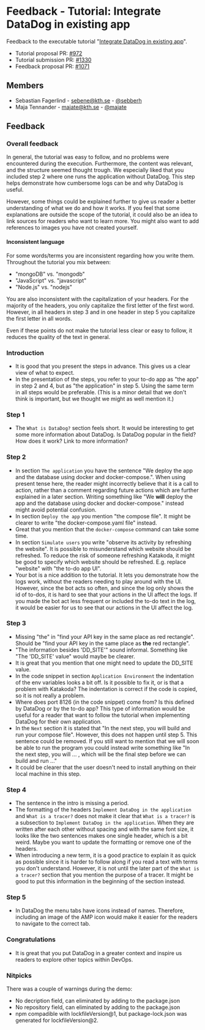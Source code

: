 # Feedback - Tutorial: Integrate DataDog in existing app

Feedback to the executable tutorial "[Integrate DataDog in existing app](https://github.com/KTH/devops-course/tree/2021/contributions/executable-tutorial/brogard-despinoy)".

- Tutorial proposal PR: [#972](https://github.com/KTH/devops-course/pull/972)
- Tutorial submission PR: [#1330](https://github.com/KTH/devops-course/pull/1330)
- Feedback proposal PR: [#1071](https://github.com/KTH/devops-course/pull/1071)

## Members
* Sebastian Fagerlind - sebene@kth.se - [@sebberh](https://github.com/sebberh)
* Maja Tennander - majate@kth.se - [@majate](https://github.com/majate)

## Feedback

### Overall feedback
In general, the tutorial was easy to follow, and no problems were encountered during the execution. Furthermore, the content was relevant, and the structure seemed thought trough. We especially liked that you included step 2 where one runs the application without DataDog. This step helps demonstrate how cumbersome logs can be and why DataDog is useful.


However, some things could be explained further to give us reader a better understanding of what we do and how it works. If you feel that some explanations are outside the scope of the tutorial, it could also be an idea to link sources for readers who want to learn more. You might also want to add references to images you have not created yourself.

#### Inconsistent language
For some words/terms you are inconsistent regarding how you write them. Throughout the tutorial you mix between:
- "mongoDB" vs. "mongodb"
- "JavaScript" vs. "javascript"
- "Node.js" vs. "nodejs"

You are also inconsistent with the capitalization of your headers. For the majority of the headers, you only capitalize the first letter of the first word. However, in all headers in step 3 and in one header in step 5 you capitalize the first letter in all words.

Even if these points do not make the tutorial less clear or easy to follow, it reduces the quality of the text in general.

### Introduction
- It is good that you present the steps in advance. This gives us a clear view of what to expect.
- In the presentation of the steps, you refer to your to-do app as "the app" in step 2 and 4, but as "the application" in step 5. Using the same term in all steps would be preferable. (This is a minor detail that we don't think is important, but we thought we might as well mention it.)

### Step 1
- The `What is DataDog?` section feels short. It would be interesting to get some more information about DataDog. Is DataDog popular in the field? How does it work? Link to more information?

### Step 2
- In section `The application` you have the sentence "We deploy the app and the database using docker and docker-compose.". When using present tense here, the reader might incorrectly believe that it is a call to action, rather than a comment regarding future actions which are further explained in a later section. Writing something like "We **will** deploy the app and the database using docker and docker-compose." instead might avoid potential confusion.
- In section `Deploy the app` you mention "the compose file". It might be clearer to write "the docker-compose.yaml file" instead.
- Great that you mention that the `docker-compose` command can take some time.
- In section `Simulate users` you write "observe its activity by refreshing the website". It is possible to misunderstand which website should be refreshed. To reduce the risk of someone refreshing Katakoda, it might be good to specify which website should be refreshed. E.g. replace "website" with "the to-do app UI".
- Your bot is a nice addition to the tutorial. It lets you demonstrate how the logs work, without the readers needing to play around with the UI. However, since the bot acts so often, and since the log only shows the id of to-dos, it is hard to see that your actions in the UI affect the logs. If you made the bot act less frequent or included the to-do text in the log, it would be easier for us to see that our actions in the UI affect the log.

### Step 3
- Missing "the" in "find your API key in the same place as red rectangle". Should be "find your API key in the same place as **the** red rectangle".
- "The information besides 'DD_SITE'" sound informal. Something like "The 'DD_SITE' value" would maybe be clearer.
- It is great that you mention that one might need to update the DD_SITE value.
- In the code snippet in section `Application Environment` the indentation of the env variables looks a bit off. Is it possible to fix it, or is that a problem with Katakoda? The indentation is correct if the code is copied, so it is not really a problem.
- Where does port 8126 (in the code snippet) come from? Is this defined by DataDog or by the to-do app? This type of information would be useful for a reader that want to follow the tutorial when implementing DataDog for their own application.
- In the `Next` section it is stated that "In the next step, you will build and run your compose file". However, this does not happen until step 5. This sentence could be removed. If you still want to mention that we will soon be able to run the program you could instead write something like "In the next step, you will ... , which will be the final step before we can build and run ..."
- It could be clearer that the user doesn't need to install anything on their local machine in this step.

### Step 4
- The sentence in the intro is missing a period.
- The formatting of the headers `Implement DataDog in the application` and `What is a tracer?` does not make it clear that `What is a tracer?` is a subsection to `Implement DataDog in the application`. When they are written after each other without spacing and with the same font size, it looks like the two sentences makes one single header, which is a bit weird. Maybe you want to update the formatting or remove one of the headers.
- When introducing a new term, it is a good practice to explain it as quick as possible since it is harder to follow along if you read a text with terms you don't understand. However, it is not until the later part of the `What is a tracer?` section that you mention the purpose of a tracer. It might be good to put this information in the beginning of the section instead.

### Step 5
- In DataDog the menu tabs have icons instead of names. Therefore, including an image of the AMP icon would make it easier for the readers to navigate to the correct tab.

### Congratulations
- It is great that you put DataDog in a greater context and inspire us readers to explore other topics within DevOps.

### Nitpicks
There was a couple of warnings during the demo: 
- No decription field, can eliminated by adding to the package.json
- No repository field, can eliminated by adding to the package.json
- npm compadible with lockfileVersion@1, but package-lock.json was generated for lockfileVersion@2.

